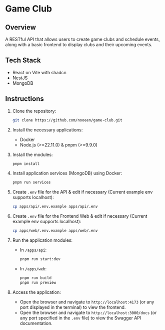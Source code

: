 # Game Club

## Overview
A RESTful API that allows users to create game clubs and schedule events, along with a basic frontend to display clubs and their upcoming events.

## Tech Stack

- React on Vite with shadcn
- NestJS
- MongoDB

## Instructions

1. Clone the repository:

   ```bash
   git clone https://github.com/nooeen/game-club.git
   ```

2. Install the necessary applications:
   - Docker
   - Node.js (>=22.11.0) & pnpm (>=9.9.0)

3. Install the modules:

   ```bash
   pnpm install
   ```

4. Install application services (MongoDB) using Docker:

   ```bash
   pnpm run services
   ```

5. Create `.env` file for the API & edit if necessary (Current example env supports localhost):

   ```bash
   cp apps/api/.env.example apps/api/.env
   ```

6. Create `.env` file for the Frontend Web & edit if necessary (Current example env supports localhost):

   ```bash
   cp apps/web/.env.example apps/web/.env
   ```

7. Run the application modules:

   - In `/apps/api`:

     ```bash
     pnpm run start:dev
     ```

   - In `/apps/web`:

     ```bash
     pnpm run build
     pnpm run preview
     ```

8. Access the application:
   - Open the browser and navigate to `http://localhost:4173` (or any port displayed in the terminal) to view the frontend.
   - Open the browser and navigate to `http://localhost:3000/docs` (or any port specified in the `.env` file) to view the Swagger API documentation.
